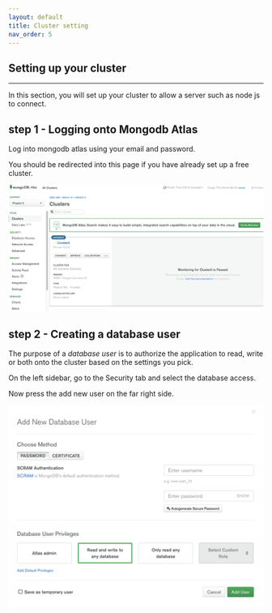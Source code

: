 ```yaml
---
layout: default
title: Cluster setting
nav_order: 5
---
```


## Setting up your cluster

----

In this section, you will set up your cluster to allow a server such as node js to connect.

## step 1 - Logging onto Mongodb Atlas

Log into mongodb atlas using your email and password.

You should be redirected into this page if you have already set up a free cluster.

![mongo](/assets/images/mongodbaltasfront.png)


## step 2 - Creating a database user
The purpose of a *database user* is to authorize the application to read, write or both onto the cluster based on the settings you pick.

On the left sidebar, go to the Security tab and select the database access. 

Now press the add new user on the far right side.

![mongo](/assets/images/newuser.png)


